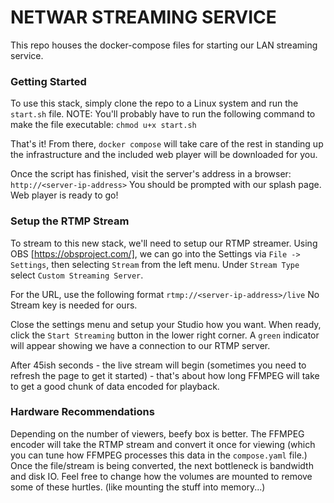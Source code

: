 # NETWAR STREAMING SERVICE
This repo houses the docker-compose files for starting our LAN streaming service. 


### Getting Started
To use this stack, simply clone the repo to a Linux system and run the `start.sh` file.
NOTE: You'll probably have to run the following command to make the file executable: `chmod u+x start.sh`

That's it! From there, `docker compose` will take care of the rest in standing up the infrastructure and the included web player will be downloaded for you.

Once the script has finished, visit the server's address in a browser: 
`http://<server-ip-address>`
You should be prompted with our splash page. Web player is ready to go!

### Setup the RTMP Stream
To stream to this new stack, we'll need to setup our RTMP streamer. 
Using OBS [https://obsproject.com/], we can go into the Settings via `File -> Settings`, then selecting `Stream` from the left menu.
Under `Stream Type` select `Custom Streaming Server`.

For the URL, use the following format `rtmp://<server-ip-address>/live`
No Stream key is needed for ours.

Close the settings menu and setup your Studio how you want.
When ready, click the `Start Streaming` button in the lower right corner. A `green` indicator will appear showing we have a connection to our RTMP server.

After 45ish seconds - the live stream will begin (sometimes you need to refresh the page to get it started) - that's about how long FFMPEG will take to get a good chunk of data encoded for playback.

### Hardware Recommendations
Depending on the number of viewers, beefy box is better. The FFMPEG encoder will take the RTMP stream and convert it once for viewing (which you can tune how FFMPEG processes this data in the `compose.yaml` file.) Once the file/stream is being converted, the next bottleneck is bandwidth and disk IO. Feel free to change how the volumes are mounted to remove some of these hurtles. (like mounting the stuff into memory...)
